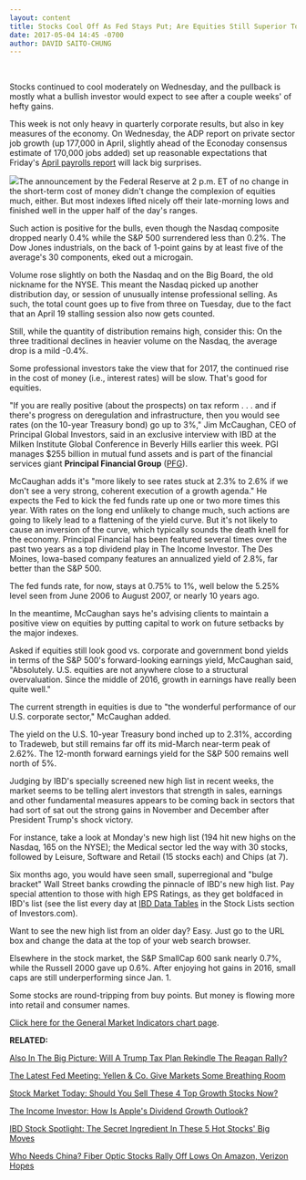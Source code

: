 ```yaml
---
layout: content
title: Stocks Cool Off As Fed Stays Put; Are Equities Still Superior To Bonds?
date: 2017-05-04 14:45 -0700
author: DAVID SAITO-CHUNG
---
```









 


Stocks continued to cool moderately on Wednesday, and the pullback is mostly what a bullish investor would expect to see after a couple weeks' of hefty gains.


This week is not only heavy in quarterly corporate results, but also in key measures of the economy. On Wednesday, the ADP report on private sector job growth (up 177,000 in April, slightly ahead of the Econoday consensus estimate of 170,000 jobs added) set up reasonable expectations that Friday's [April payrolls report](http://research.investors.com/economic-calendar/) will lack big surprises.


![](https://www.investors.com/wp-content/uploads/2017/05/MP_5x4_050317-183x300.png)The announcement by the Federal Reserve at 2 p.m. ET of no change in the short-term cost of money didn't change the complexion of equities much, either. But most indexes lifted nicely off their late-morning lows and finished well in the upper half of the day's ranges.


Such action is positive for the bulls, even though the Nasdaq composite dropped nearly 0.4% while the S&P 500 surrendered less than 0.2%. The Dow Jones industrials, on the back of 1-point gains by at least five of the average's 30 components, eked out a microgain.


Volume rose slightly on both the Nasdaq and on the Big Board, the old nickname for the NYSE. This meant the Nasdaq picked up another distribution day, or session of unusually intense professional selling. As such, the total count goes up to five from three on Tuesday, due to the fact that an April 19 stalling session also now gets counted.


Still, while the quantity of distribution remains high, consider this: On the three traditional declines in heavier volume on the Nasdaq, the average drop is a mild -0.4%.


Some professional investors take the view that for 2017, the continued rise in the cost of money (i.e., interest rates) will be slow. That's good for equities.


"If you are really positive (about the prospects) on tax reform . . . and if there's progress on deregulation and infrastructure, then you would see rates (on the 10-year Treasury bond) go up to 3%," Jim McCaughan, CEO of Principal Global Investors, said in an exclusive interview with IBD at the Milken Institute Global Conference in Beverly Hills earlier this week. PGI manages $255 billion in mutual fund assets and is part of the financial services giant **Principal Financial Group** ([PFG](https://research.investors.com/quote.aspx?symbol=PFG)).


McCaughan adds it's "more likely to see rates stuck at 2.3% to 2.6% if we don't see a very strong, coherent execution of a growth agenda." He expects the Fed to kick the fed funds rate up one or two more times this year. With rates on the long end unlikely to change much, such actions are going to likely lead to a flattening of the yield curve. But it's not likely to cause an inversion of the curve, which typically sounds the death knell for the economy.
Principal Financial has been featured several times over the past two years as a top dividend play in The Income Investor. The Des Moines, Iowa-based company features an annualized yield of 2.8%, far better than the S&P 500.


The fed funds rate, for now, stays at 0.75% to 1%, well below the 5.25% level seen from June 2006 to August 2007, or nearly 10 years ago.


In the meantime, McCaughan says he's advising clients to maintain a positive view on equities by putting capital to work on future setbacks by the major indexes.


Asked if equities still look good vs. corporate and government bond yields in terms of the S&P 500's forward-looking earnings yield, McCaughan said, "Absolutely. U.S. equities are not anywhere close to a structural overvaluation. Since the middle of 2016, growth in earnings have really been quite well."


The current strength in equities is due to "the wonderful performance of our U.S. corporate sector," McCaughan added.


The yield on the U.S. 10-year Treasury bond inched up to 2.31%, according to Tradeweb, but still remains far off its mid-March near-term peak of 2.62%. The 12-month forward earnings yield for the S&P 500 remains well north of 5%.


Judging by IBD's specially screened new high list in recent weeks, the market seems to be telling alert investors that strength in sales, earnings and other fundamental measures appears to be coming back in sectors that had sort of sat out the strong gains in November and December after President Trump's shock victory.


For instance, take a look at Monday's new high list (194 hit new highs on the Nasdaq, 165 on the NYSE); the Medical sector led the way with 30 stocks, followed by Leisure, Software and Retail (15 stocks each) and Chips (at 7).


Six months ago, you would have seen small, superregional and "bulge bracket" Wall Street banks crowding the pinnacle of IBD's new high list. Pay special attention to those with high EPS Ratings, as they get boldfaced in IBD's list (see the list every day at [IBD Data Tables](https://www.investors.com/ibd-data-tables/) in the Stock Lists section of Investors.com).


Want to see the new high list from an older day? Easy. Just go to the URL box and change the data at the top of your web search browser.


Elsewhere in the stock market, the S&P SmallCap 600 sank nearly 0.7%, while the Russell 2000 gave up 0.6%. After enjoying hot gains in 2016, small caps are still underperforming since Jan. 1.


Some stocks are round-tripping from buy points. But money is flowing more into retail and consumer names.


[Click here for the General Market Indicators chart page](https://www.investors.com/wp-content/uploads/2017/05/IBD0305152934GMI.pdf).


**RELATED:**


[Also In The Big Picture: Will A Trump Tax Plan Rekindle The Reagan Rally?](https://www.investors.com/market-trend/the-big-picture/stocks-cool-off-can-trumps-tax-cut-plan-bring-back-the-reagan-rally/)


[The Latest Fed Meeting: Yellen & Co. Give Markets Some Breathing Room](https://www.investors.com/news/economy/fed-decision-day-has-investors-nervous-about-one-thing/)


[Stock Market Today: Should You Sell These 4 Top Growth Stocks Now?](https://www.investors.com/market-trend/stock-market-today/dow-industrials-apple-cut-losses-should-you-sell-these-4-big-stock-winners/)


[The Income Investor: How Is Apple's Dividend Growth Outlook?](https://www.investors.com/category/research/the-income-investor/)


[IBD Stock Spotlight: The Secret Ingredient In These 5 Hot Stocks' Big Moves](https://www.investors.com/stock-lists/stock-spotlight/whats-the-secret-ingredient-behind-these-5-top-stocks-big-price-runs/)


[Who Needs China? Fiber Optic Stocks Rally Off Lows On Amazon, Verizon Hopes](https://www.investors.com/news/technology/fiber-optic-warnings-on-china-pile-up-can-amazon-google-verizon-support-sector/)


 




